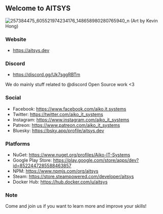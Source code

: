 ## Welcome to AITSYS

![257384475_605521974234176_148658980280765940_n](https://user-images.githubusercontent.com/14029133/149122600-f7bbc401-bd8c-4960-abe9-c29524b04177.jpg)
(Art by Kevin Hong)

### Website
 - https://aitsys.dev

### Discord
 - https://discord.gg/Uk7sggRBTm

We do mainly stuff related to @discord
Open Source work <3

### Social
 - Facebook:  https://www.facebook.com/aiko.it.systems
 - Twitter:   https://twitter.com/aiko_it_systems
 - Instagram: https://www.instagram.com/aiko_it_systems
 - Patreon:   https://www.patreon.com/aiko_it_systems
 - Bluesky:   https://bsky.app/profile/aitsys.dev
 
 ### Platforms
 - NuGet: https://www.nuget.org/profiles/Aiko-IT-Systems
 - Google Play Store: https://play.google.com/store/apps/dev?id=8522447285588463857
 - NPM: https://www.npmjs.com/org/aitsys
 - Steam: https://store.steampowered.com/developer/aitsys
 - Docker Hub: https://hub.docker.com/u/aitsys

### Note
Come and join us if you want to learn more and improve your skills!
